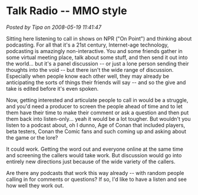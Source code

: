# Talk Radio -- MMO style

*Posted by Tipa on 2008-05-19 11:41:47*

Sitting here listening to call in shows on NPR ("On Point") and thinking about podcasting. For all that it's a 21st century, Internet-age technology, podcasting is amazingly non-interactive. You and some friends gather in some virtual meeting place, talk about some stuff, and then send it out into the world... but it's a panel discussion -- or just a lone person sending their thoughts into the void -- but there isn't the wide range of discussion. Especially when people know each other well, they may already be anticipating the sorts of things their friends will say -- and so the give and take is edited before it's even spoken.

Now, getting interested and articulate people to call in would be a struggle, and you'd need a producer to screen the people ahead of time and to let them have their time to make their comment or ask a question and then put them back into listen-only... yeah it would be a lot tougher. But wouldn't you listen to a podcast about, oh I dunno, Age of Conan that included players, beta testers, Conan the Comic fans and such coming up and asking about the game or the lore?

It could work. Getting the word out and everyone online at the same time and screening the callers would take work. But discussion would go into entirely new directions just because of the wide variety of the callers.

Are there any podcasts that work this way already -- with random people calling in for comments or questions? If so, I'd like to have a listen and see how well they work out.

